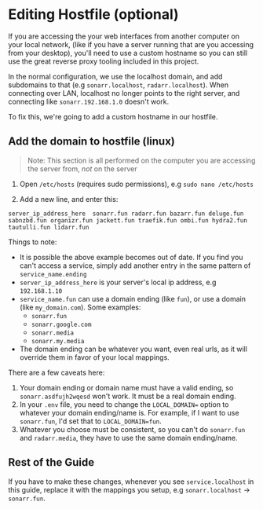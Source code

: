 # Editing Hostfile (optional)

If you are accessing the your web interfaces from another computer on your local network, (like if you have a server running that are you accessing from your desktop), you'll need to use a custom hostname so you can still use the great reverse proxy tooling included in this project.

In the normal configuration, we use the localhost domain, and add subdomains to that (e.g `sonarr.localhost`, `radarr.localhost`).
When connecting over LAN, localhost no longer points to the right server, and connecting like `sonarr.192.168.1.0` doesn't work.

To fix this, we're going to add a custom hostname in our hostfile.

## Add the domain to hostfile (linux)

> Note: This section is all performed on the computer you are accessing the server from, _not_ on the server

1. Open `/etc/hosts` (requires sudo permissions), e.g `sudo nano /etc/hosts`

2. Add a new line, and enter this:

```
server_ip_address_here  sonarr.fun radarr.fun bazarr.fun deluge.fun sabnzbd.fun organizr.fun jackett.fun traefik.fun ombi.fun hydra2.fun tautulli.fun lidarr.fun
```

Things to note:

- It is possible the above example becomes out of date. If you find you can't access a service, simply add another entry in the same pattern of `service_name.ending`
- `server_ip_address_here` is your server's local ip address, e.g `192.168.1.10`
- `service_name.fun` can use a domain ending (like `fun`), or use a domain (like `my_domain.com`). Some examples:
  - `sonarr.fun`
  - `sonarr.google.com`
  - `sonarr.media`
  - `sonarr.my.media`
- The domain ending can be whatever you want, even real urls, as it will override them in favor of your local mappings.

There are a few caveats here:

1. Your domain ending or domain name must have a valid ending, so `sonarr.asdfujh2wqesd` won't work. It must be a real domain ending.
2. In your `.env` file, you need to change the `LOCAL_DOMAIN=` option to whatever your domain ending/name is. For example, if I want to use `sonarr.fun`, I'd set that to `LOCAL_DOMAIN=fun`.
3. Whatever you choose must be consistent, so you can't do `sonarr.fun` and `radarr.media`, they have to use the same domain ending/name.

## Rest of the Guide

If you have to make these changes, whenever you see `service.localhost` in this guide, replace it with the mappings you setup, e.g `sonarr.localhost` -> `sonarr.fun`.
